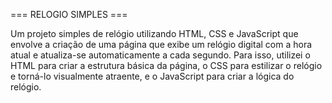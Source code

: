 === RELOGIO SIMPLES ===

Um projeto simples de relógio utilizando HTML, CSS e JavaScript que envolve a criação de uma página que exibe um relógio digital com a hora atual e atualiza-se automaticamente a cada segundo. Para isso, utilizei o HTML para criar a estrutura básica da página, o CSS para estilizar o relógio e torná-lo visualmente atraente, e o JavaScript para criar a lógica do relógio.
